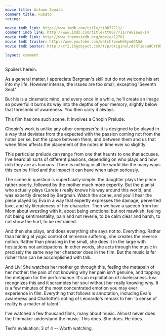 ```yaml
---
movie title: Autumn Sonata
comment title: Rubato
rating: 

movie imdb link: http://www.imdb.com/title/tt0077711/
comment imdb link: http://www.imdb.com/title/tt0077711/reviews-14
movie tmdb link: http://www.themoviedb.org/movie/12761
movie tmdb trailer: http://www.youtube.com/watch?v=wHd4ymdGAGA
movie tmdb poster: http://cf2.imgobject.com/t/p/original/dlRT1epadCYtOSkcVKgH4wfmJ5Z.jpg

layout: comment
---
```


Spoilers herein.

As a general matter, I appreciate Bergman's skill but do not welcome his art into my life. However intense, the issues are too small, excepting 'Seventh Seal.'

But his is a cinematic mind, and every once in a while, he'll create an image so powerful it burns its way into the depths of your memory, slightly below that threshold of awareness. You then carry it always.

This film has one such scene. It involves a Chopin Prelude.

Chopin's work is unlike any other composer's: it is designed to be played in a way that deviates from the expected with the passion coming not from the notes per se, but the space between them, and between them and us that when filled affects the placement of the notes in time ever so slightly.

This particular prelude can range from one that haunts to one that accuses. I've heard all sorts of different passions, depending on who plays and how rich they are as humans. There is nothing in all the world like the many ways this can be filled and the impact it can have when taken seriously.

The scene in question is superficially simple: the daughter plays the piece rather poorly, followed by the mother much more expertly. But the pianist who actually plays (Laretei) really knows his way around this world, and was expertly directed by Bergman. Watch the scene, and you'll hear the piece played by Eva in a way that expertly expresses the damage, perverted love, and sly literateness of her character. Then we have a speech from her Mom about wrestling with it, about being emotional but not mawkish, feeling not being sentimentality, pain and not reverie, to be calm clear and harsh, to not show the hurt, to be restrained.

And then she plays, and does everything she says not to. Everything. Rather than hinting at yogic control of immense suffering, she creates the reverse notion. Rather than phrasing in the small, she does it in the large with hesitations not anticipations. In other words, she acts through the music in precisely the same way her character does in the film. But the music is far richer than can be accomplished with talk.

And Liv! She watches her mother go through this, feeling the metapain of her mother: the pain of not knowing why her pain isn't genuine, and tapping the metapain for the performance. It's an exploitation of cluelessness. Eva recognizes this and it scrambles her soul without her really knowing why. It is a few minutes of the most concentrated emotion you may ever experience in film. Everything that follows is annotation, including Eva's awareness and Charlotte's noting of Leonardo's remark to her: 'a sense of reality is a matter of talent.'

I've watched a few thousand films, many about music. Almost never does the filmmaker understand the music. This does. She does. He does.

Ted's evaluation: 3 of 4 -- Worth watching.